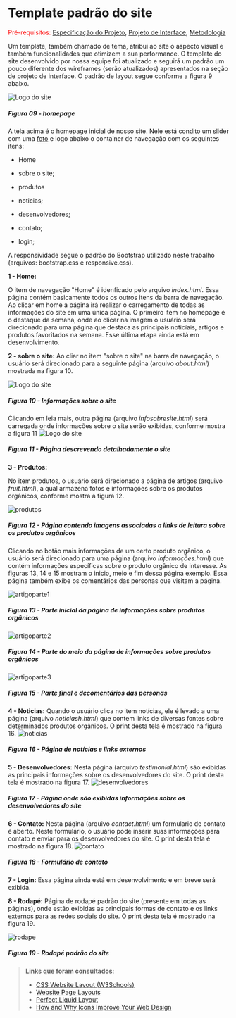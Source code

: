 # Template padrão do site

<span style="color:red">Pré-requisitos: <a href="2-Especificação do Projeto.md"> Especificação do Projeto</a></span>, <a href="3-Projeto de Interface.md"> Projeto de Interface</a>, <a href="4-Metodologia.md"> Metodologia</a>

Um template, também chamado de tema, atribui ao site o aspecto visual e também funcionalidades que otimizem a sua performance.  O template do site desenvolvido por nossa equipe foi atualizado e seguirá um padrão um pouco diferente dos wireframes (serão atualizados) apresentados na seção de projeto de interface.   O padrão de layout segue conforme a figura 9 abaixo.

![Logo do site](/src/img/telas/homepage.png)  
##### *Figura 09 - homepage*

A tela acima é o homepage inicial de nosso site. Nele está condito um slider com uma <a href="(/src/img/telas/homepage.png)">foto</a> e logo abaixo o container de navegação com os seguintes itens:

- Home

- sobre o site;  

- produtos

- noticias;  

- desenvolvedores;  

- contato;  

- login;


A responsividade segue o padrão do Bootstrap utilizado neste trabalho (arquivos: bootstrap.css e responsive.css). 

**1 - Home:**

O item de navegação "Home" é idenficado pelo arquivo *index.html*. Essa página contém basicamente todos os outros itens da barra de navegação. Ao clicar em home a página irá realizar o carregamento de todas as informações do site em uma única página. O primeiro item no homepage é o destaque da semana, onde ao clicar na imagem o usuário será direcionado para uma página que destaca as principais noticíais, artigos e produtos favoritados na semana. Esse última etapa ainda está em desenvolvimento.

**2 - sobre o site:**
Ao cliar no item "sobre o site" na barra de navegação, o usuário será direcionado para a seguinte página (arquivo *about.html*) mostrada na figura 10.

![Logo do site](/src/img/telas/sobreosite.png)  
##### *Figura 10 - Informações sobre o site*

Clicando em leia mais, outra página (arquivo *infosobresite.html*) será carregada onde informações sobre o site serão exibidas, conforme mostra a figura 11
![Logo do site](/src/img/telas/infosobresite.png)  
##### *Figura 11 - Página descrevendo detalhadamente o site*

**3 - Produtos:**

No item produtos, o usuário será direcionado a página de artigos (arquivo *fruit.html*), a qual armazena fotos e informações sobre os produtos orgânicos, conforme mostra a figura 12.

![produtos](/src/img/telas/artigos.png)  
##### *Figura 12 - Página contendo imagens associadas a links de leitura sobre os produtos orgânicos*

Clicando no botão mais informações de um certo produto orgânico, o usuário será direcionado para uma página (arquivo *informações.html*) que contém informações específicas sobre o produto orgânico de interesse. As figuras 13, 14 e 15 mostram o inicio, meio e fim dessa página exemplo. Essa página também exibe os comentários das personas que visitam a página. 

![artigoparte1](/src/img/telas/artigoleparte1.png)  
##### *Figura 13 - Parte inicial da página de informações sobre produtos orgânicos*

![artigoparte2](/src/img/telas/artigoleparte2.png)  
##### *Figura 14 - Parte do meio da página de informações sobre produtos orgânicos*

![artigoparte3](/src/img/telas/artigoleparte3.png)  
##### *Figura 15 - Parte final e decomentários das personas*

**4 - Noticias:**
Quando o usuário clica no item notícias, ele é levado a uma página (arquivo *noticiash.html*) que contem links de diversas fontes sobre determinados produtos orgânicos. O print desta tela é mostrado na figura 16.
![noticias](/src/img/telas/noticias.png)  
##### *Figura 16 - Página de notícias e links externos*

**5 - Desenvolvedores:**
Nesta página (arquivo *testimonial.html*) são exibidas as principais informações sobre os desenvolvedores do site. O print desta tela é mostrado na figura 17.
![desenvolvedores](/src/img/telas/desenvolvedores.png)  
##### *Figura 17 - Página onde são exibidas informações sobre os desenvolvedores do site*

**6 - Contato:**
Nesta página (arquivo *contact.html*) um formulario de contato é aberto. Neste formulário, o usuário pode inserir suas informações para contato e enviar para os desenvolvedores do site. O print desta tela é mostrado na figura 18.
![contato](/src/img/telas/contato.png)  
##### *Figura 18 - Formulário de contato*

**7 - Login:**
Essa página ainda está em desenvolvimento e em breve será exibida.

**8 - Rodapé:**
Página de rodapé padrão do site (presente em todas as páginas), onde estão exibidas as principais formas de contato e os links externos para as redes sociais do site. O print desta tela é mostrado na figura 19.

![rodape](/src/img/telas/rodape.png)  
##### *Figura 19 - Rodapé padrão do site*



> **Links que foram consultados**:
>
> - [CSS Website Layout (W3Schools)](https://www.w3schools.com/css/css_website_layout.asp)
> - [Website Page Layouts](http://www.cellbiol.com/bioinformatics_web_development/chapter-3-your-first-web-page-learning-html-and-css/website-page-layouts/)
> - [Perfect Liquid Layout](https://matthewjamestaylor.com/perfect-liquid-layouts)
> - [How and Why Icons Improve Your Web Design](https://usabilla.com/blog/how-and-why-icons-improve-you-web-design/)
